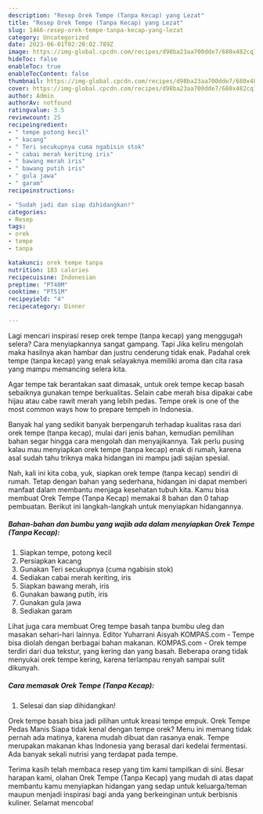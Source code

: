 ```yaml
---
description: "Resep Orek Tempe (Tanpa Kecap) yang Lezat"
title: "Resep Orek Tempe (Tanpa Kecap) yang Lezat"
slug: 1466-resep-orek-tempe-tanpa-kecap-yang-lezat
category: Uncategorized
date: 2023-06-01T02:20:02.789Z
image: https://img-global.cpcdn.com/recipes/d98ba23aa700dde7/680x482cq70/orek-tempe-tanpa-kecap-foto-resep-utama.jpg
hideToc: false
enableToc: true
enableTocContent: false
thumbnail: https://img-global.cpcdn.com/recipes/d98ba23aa700dde7/680x482cq70/orek-tempe-tanpa-kecap-foto-resep-utama.jpg
cover: https://img-global.cpcdn.com/recipes/d98ba23aa700dde7/680x482cq70/orek-tempe-tanpa-kecap-foto-resep-utama.jpg
author: Admin
authorAv: notfound
ratingvalue: 3.5
reviewcount: 25
recipeingredient:
- " tempe potong kecil"
- " kacang"
- " Teri secukupnya cuma ngabisin stok"
- " cabai merah keriting iris"
- " bawang merah iris"
- " bawang putih iris"
- " gula jawa"
- " garam"
recipeinstructions:

- "Sudah jadi dan siap dihidangkan!"
categories:
- Resep
tags:
- orek
- tempe
- tanpa

katakunci: orek tempe tanpa 
nutrition: 183 calories
recipecuisine: Indonesian
preptime: "PT40M"
cooktime: "PT51M"
recipeyield: "4"
recipecategory: Dinner

---
```



Lagi mencari inspirasi resep orek tempe (tanpa kecap) yang menggugah selera? Cara menyiapkannya sangat gampang. Tapi Jika keliru mengolah maka hasilnya akan hambar dan justru cenderung tidak enak. Padahal orek tempe (tanpa kecap) yang enak selayaknya memiliki aroma dan cita rasa yang mampu memancing selera kita.


Agar tempe tak berantakan saat dimasak, untuk orek tempe kecap basah sebaiknya gunakan tempe berkualitas. Selain cabe merah bisa dipakai cabe hijau atau cabe rawit merah yang lebih pedas. Tempe orek is one of the most common ways how to prepare tempeh in Indonesia.

Banyak hal yang sedikit banyak berpengaruh terhadap kualitas rasa dari orek tempe (tanpa kecap), mulai dari jenis bahan, kemudian pemilihan bahan segar hingga cara mengolah dan menyajikannya. Tak perlu pusing kalau mau menyiapkan orek tempe (tanpa kecap) enak di rumah, karena asal sudah tahu triknya maka hidangan ini mampu jadi sajian spesial.


Nah, kali ini kita coba, yuk, siapkan orek tempe (tanpa kecap) sendiri di rumah. Tetap dengan bahan yang sederhana, hidangan ini dapat memberi manfaat dalam membantu menjaga kesehatan tubuh kita. Kamu bisa membuat Orek Tempe (Tanpa Kecap) memakai 8 bahan dan 0 tahap pembuatan. Berikut ini langkah-langkah untuk menyiapkan hidangannya.

<!--inarticleads1-->

##### Bahan-bahan dan bumbu yang wajib ada dalam menyiapkan Orek Tempe (Tanpa Kecap):

1. Siapkan  tempe, potong kecil
1. Persiapkan  kacang
1. Gunakan  Teri secukupnya (cuma ngabisin stok)
1. Sediakan  cabai merah keriting, iris
1. Siapkan  bawang merah, iris
1. Gunakan  bawang putih, iris
1. Gunakan  gula jawa
1. Sediakan  garam


Lihat juga cara membuat Oreg tempe basah tanpa bumbu uleg dan masakan sehari-hari lainnya. Editor Yuharrani Aisyah KOMPAS.com - Tempe bisa diolah dengan berbagai bahan makanan. KOMPAS.com - Orek tempe terdiri dari dua tekstur, yang kering dan yang basah. Beberapa orang tidak menyukai orek tempe kering, karena terlampau renyah sampai sulit dikunyah. 

<!--inarticleads2-->

##### Cara memasak Orek Tempe (Tanpa Kecap):


1. Selesai dan siap dihidangkan!

Orek tempe basah bisa jadi pilihan untuk kreasi tempe empuk. Orek Tempe Pedas Manis Siapa tidak kenal dengan tempe orek? Menu ini memang tidak pernah ada matinya, karena mudah dibuat dan rasanya enak. Tempe merupakan makanan khas Indonesia yang berasal dari kedelai fermentasi. Ada banyak sekali nutrisi yang terdapat pada tempe. 

Terima kasih telah membaca resep yang tim kami tampilkan di sini. Besar harapan kami, olahan Orek Tempe (Tanpa Kecap) yang mudah di atas dapat membantu kamu menyiapkan hidangan yang sedap untuk keluarga/teman maupun menjadi inspirasi bagi anda yang berkeinginan untuk berbisnis kuliner. Selamat mencoba!
